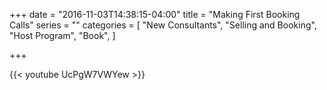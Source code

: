 +++
date = "2016-11-03T14:38:15-04:00"
title = "Making First Booking Calls"
series = ""
categories = [
  "New Consultants",
  "Selling and Booking",
  "Host Program",
  "Book",
]

+++

{{< youtube UcPgW7VWYew >}}
